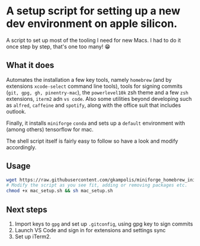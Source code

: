 # A setup script for setting up a new dev environment on apple silicon.
A script to set up most of the tooling I need for new Macs. I had to do it once step by step, that's one too many! :grin:

## What it does
Automates the installation a few key tools, namely `homebrew` (and by extensions `xcode-select` command line tools), tools for signing commits (`git, gpg, gh, pinentry-mac`), the `powerlevel10k` zsh theme and a few `zsh` extensions, `iterm2` adn `vs code`. Also some utilities beyond developing such as `alfred`, `caffeine` and `spotify`, along with the office suit that includes outlook.

Finally, it installs `miniforge` `conda` and sets up a `default` environment with (among others) tensorflow for mac.

The shell script itself is fairly easy to follow so have a look and modify accordingly.

## Usage
```sh
wget https://raw.githubusercontent.com/gkampolis/miniforge_homebrew_init_setup/main/mac_setup.sh
# Modify the script as you see fit, adding or removing packages etc.
chmod +x mac_setup.sh && sh mac_setup.sh
```

## Next steps
1. Import keys to `gpg` and set up `.gitconfig`, using gpg key to sign commits
2. Launch VS Code and sign in for extensions and settings sync
3. Set up iTerm2.
